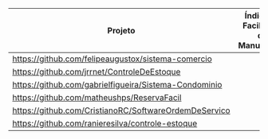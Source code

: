 | Projeto | Índice de Facilidade de Manutenção |
| --- | --- |
| https://github.com/felipeaugustox/sistema-comercio        ||
| https://github.com/jrrnet/ControleDeEstoque               ||
| https://github.com/gabrielfigueira/Sistema-Condominio     ||
| https://github.com/matheushps/ReservaFacil                ||
| https://github.com/CristianoRC/SoftwareOrdemDeServico     ||
| https://github.com/ranieresilva/controle-estoque          ||
